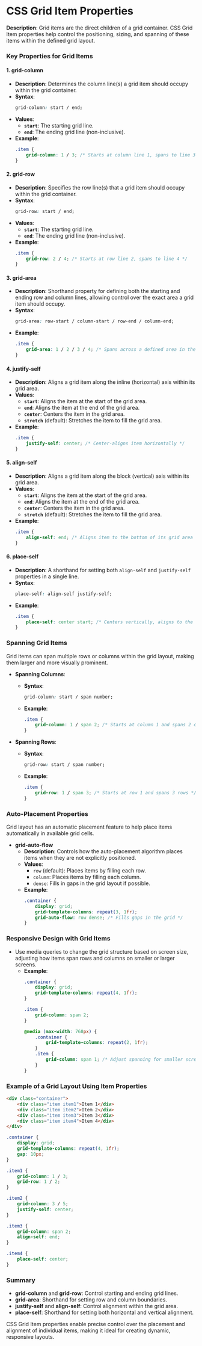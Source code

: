 # CSS Grid Item Properties

**Description**: Grid items are the direct children of a grid container. CSS Grid Item properties help control the positioning, sizing, and spanning of these items within the defined grid layout.

### Key Properties for Grid Items

#### 1. **grid-column**
   - **Description**: Determines the column line(s) a grid item should occupy within the grid container.
   - **Syntax**:
     ```css
     grid-column: start / end;
     ```
   - **Values**:
     - **`start`**: The starting grid line.
     - **`end`**: The ending grid line (non-inclusive).
   - **Example**:
     ```css
     .item {
         grid-column: 1 / 3; /* Starts at column line 1, spans to line 3 */
     }
     ```

#### 2. **grid-row**
   - **Description**: Specifies the row line(s) that a grid item should occupy within the grid container.
   - **Syntax**:
     ```css
     grid-row: start / end;
     ```
   - **Values**:
     - **`start`**: The starting grid line.
     - **`end`**: The ending grid line (non-inclusive).
   - **Example**:
     ```css
     .item {
         grid-row: 2 / 4; /* Starts at row line 2, spans to line 4 */
     }
     ```

#### 3. **grid-area**
   - **Description**: Shorthand property for defining both the starting and ending row and column lines, allowing control over the exact area a grid item should occupy.
   - **Syntax**:
     ```css
     grid-area: row-start / column-start / row-end / column-end;
     ```
   - **Example**:
     ```css
     .item {
         grid-area: 1 / 2 / 3 / 4; /* Spans across a defined area in the grid */
     }
     ```

#### 4. **justify-self**
   - **Description**: Aligns a grid item along the inline (horizontal) axis within its grid area.
   - **Values**:
     - **`start`**: Aligns the item at the start of the grid area.
     - **`end`**: Aligns the item at the end of the grid area.
     - **`center`**: Centers the item in the grid area.
     - **`stretch`** (default): Stretches the item to fill the grid area.
   - **Example**:
     ```css
     .item {
         justify-self: center; /* Center-aligns item horizontally */
     }
     ```

#### 5. **align-self**
   - **Description**: Aligns a grid item along the block (vertical) axis within its grid area.
   - **Values**:
     - **`start`**: Aligns the item at the start of the grid area.
     - **`end`**: Aligns the item at the end of the grid area.
     - **`center`**: Centers the item in the grid area.
     - **`stretch`** (default): Stretches the item to fill the grid area.
   - **Example**:
     ```css
     .item {
         align-self: end; /* Aligns item to the bottom of its grid area */
     }
     ```

#### 6. **place-self**
   - **Description**: A shorthand for setting both `align-self` and `justify-self` properties in a single line.
   - **Syntax**:
     ```css
     place-self: align-self justify-self;
     ```
   - **Example**:
     ```css
     .item {
         place-self: center start; /* Centers vertically, aligns to the start horizontally */
     }
     ```

### Spanning Grid Items

Grid items can span multiple rows or columns within the grid layout, making them larger and more visually prominent.

- **Spanning Columns**:
  - **Syntax**:
    ```css
    grid-column: start / span number;
    ```
  - **Example**:
    ```css
    .item {
        grid-column: 1 / span 2; /* Starts at column 1 and spans 2 columns */
    }
    ```

- **Spanning Rows**:
  - **Syntax**:
    ```css
    grid-row: start / span number;
    ```
  - **Example**:
    ```css
    .item {
        grid-row: 1 / span 3; /* Starts at row 1 and spans 3 rows */
    }
    ```

### Auto-Placement Properties

Grid layout has an automatic placement feature to help place items automatically in available grid cells.

- **grid-auto-flow**
  - **Description**: Controls how the auto-placement algorithm places items when they are not explicitly positioned.
  - **Values**:
    - `row` (default): Places items by filling each row.
    - `column`: Places items by filling each column.
    - `dense`: Fills in gaps in the grid layout if possible.
  - **Example**:
    ```css
    .container {
        display: grid;
        grid-template-columns: repeat(3, 1fr);
        grid-auto-flow: row dense; /* Fills gaps in the grid */
    }
    ```

### Responsive Design with Grid Items

- Use media queries to change the grid structure based on screen size, adjusting how items span rows and columns on smaller or larger screens.
  - **Example**:
    ```css
    .container {
        display: grid;
        grid-template-columns: repeat(4, 1fr);
    }

    .item {
        grid-column: span 2;
    }

    @media (max-width: 768px) {
        .container {
            grid-template-columns: repeat(2, 1fr);
        }
        .item {
            grid-column: span 1; /* Adjust spanning for smaller screens */
        }
    }
    ```

### Example of a Grid Layout Using Item Properties

```html
<div class="container">
    <div class="item item1">Item 1</div>
    <div class="item item2">Item 2</div>
    <div class="item item3">Item 3</div>
    <div class="item item4">Item 4</div>
</div>
```

```css
.container {
    display: grid;
    grid-template-columns: repeat(4, 1fr);
    gap: 10px;
}

.item1 {
    grid-column: 1 / 3;
    grid-row: 1 / 2;
}

.item2 {
    grid-column: 3 / 5;
    justify-self: center;
}

.item3 {
    grid-column: span 2;
    align-self: end;
}

.item4 {
    place-self: center;
}
```

### Summary

- **grid-column** and **grid-row**: Control starting and ending grid lines.
- **grid-area**: Shorthand for setting row and column boundaries.
- **justify-self** and **align-self**: Control alignment within the grid area.
- **place-self**: Shorthand for setting both horizontal and vertical alignment.

CSS Grid Item properties enable precise control over the placement and alignment of individual items, making it ideal for creating dynamic, responsive layouts.
